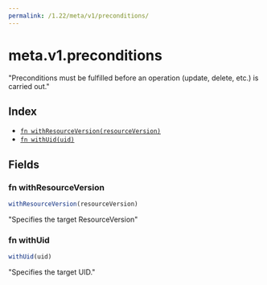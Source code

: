 ```yaml
---
permalink: /1.22/meta/v1/preconditions/
---
```


# meta.v1.preconditions

"Preconditions must be fulfilled before an operation (update, delete, etc.) is carried out."

## Index

* [`fn withResourceVersion(resourceVersion)`](#fn-withresourceversion)
* [`fn withUid(uid)`](#fn-withuid)

## Fields

### fn withResourceVersion

```ts
withResourceVersion(resourceVersion)
```

"Specifies the target ResourceVersion"

### fn withUid

```ts
withUid(uid)
```

"Specifies the target UID."